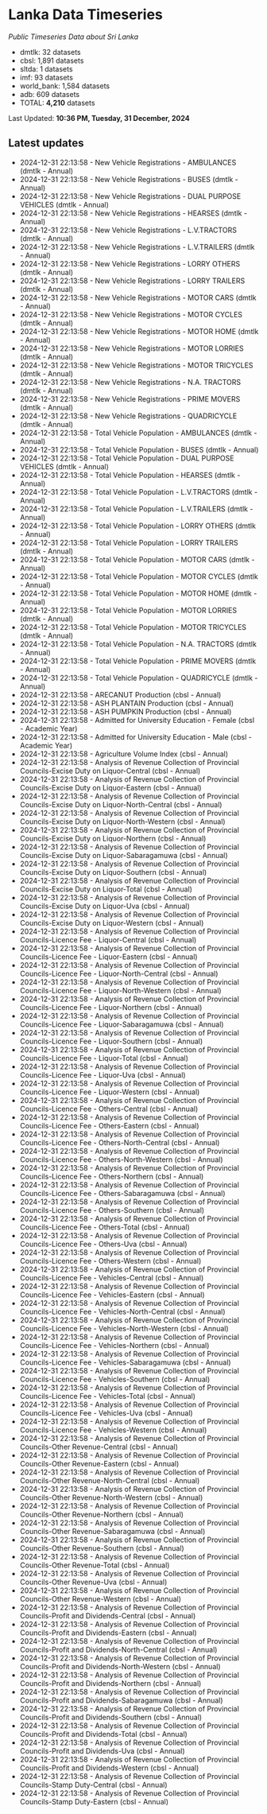 # Lanka Data Timeseries
*Public Timeseries Data about Sri Lanka*

* dmtlk: 32 datasets
* cbsl: 1,891 datasets
* sltda: 1 datasets
* imf: 93 datasets
* world_bank: 1,584 datasets
* adb: 609 datasets
* TOTAL: **4,210** datasets

Last Updated: **10:36 PM, Tuesday, 31 December, 2024**

## Latest updates

* 2024-12-31 22:13:58 - New Vehicle Registrations - AMBULANCES (dmtlk - Annual)
* 2024-12-31 22:13:58 - New Vehicle Registrations - BUSES (dmtlk - Annual)
* 2024-12-31 22:13:58 - New Vehicle Registrations - DUAL PURPOSE VEHICLES (dmtlk - Annual)
* 2024-12-31 22:13:58 - New Vehicle Registrations - HEARSES (dmtlk - Annual)
* 2024-12-31 22:13:58 - New Vehicle Registrations - L.V.TRACTORS (dmtlk - Annual)
* 2024-12-31 22:13:58 - New Vehicle Registrations - L.V.TRAILERS (dmtlk - Annual)
* 2024-12-31 22:13:58 - New Vehicle Registrations - LORRY OTHERS (dmtlk - Annual)
* 2024-12-31 22:13:58 - New Vehicle Registrations - LORRY TRAILERS (dmtlk - Annual)
* 2024-12-31 22:13:58 - New Vehicle Registrations - MOTOR CARS (dmtlk - Annual)
* 2024-12-31 22:13:58 - New Vehicle Registrations - MOTOR CYCLES (dmtlk - Annual)
* 2024-12-31 22:13:58 - New Vehicle Registrations - MOTOR HOME (dmtlk - Annual)
* 2024-12-31 22:13:58 - New Vehicle Registrations - MOTOR LORRIES (dmtlk - Annual)
* 2024-12-31 22:13:58 - New Vehicle Registrations - MOTOR TRICYCLES (dmtlk - Annual)
* 2024-12-31 22:13:58 - New Vehicle Registrations - N.A. TRACTORS (dmtlk - Annual)
* 2024-12-31 22:13:58 - New Vehicle Registrations - PRIME MOVERS (dmtlk - Annual)
* 2024-12-31 22:13:58 - New Vehicle Registrations - QUADRICYCLE (dmtlk - Annual)
* 2024-12-31 22:13:58 - Total Vehicle Population - AMBULANCES (dmtlk - Annual)
* 2024-12-31 22:13:58 - Total Vehicle Population - BUSES (dmtlk - Annual)
* 2024-12-31 22:13:58 - Total Vehicle Population - DUAL PURPOSE VEHICLES (dmtlk - Annual)
* 2024-12-31 22:13:58 - Total Vehicle Population - HEARSES (dmtlk - Annual)
* 2024-12-31 22:13:58 - Total Vehicle Population - L.V.TRACTORS (dmtlk - Annual)
* 2024-12-31 22:13:58 - Total Vehicle Population - L.V.TRAILERS (dmtlk - Annual)
* 2024-12-31 22:13:58 - Total Vehicle Population - LORRY OTHERS (dmtlk - Annual)
* 2024-12-31 22:13:58 - Total Vehicle Population - LORRY TRAILERS (dmtlk - Annual)
* 2024-12-31 22:13:58 - Total Vehicle Population - MOTOR CARS (dmtlk - Annual)
* 2024-12-31 22:13:58 - Total Vehicle Population - MOTOR CYCLES (dmtlk - Annual)
* 2024-12-31 22:13:58 - Total Vehicle Population - MOTOR HOME (dmtlk - Annual)
* 2024-12-31 22:13:58 - Total Vehicle Population - MOTOR LORRIES (dmtlk - Annual)
* 2024-12-31 22:13:58 - Total Vehicle Population - MOTOR TRICYCLES (dmtlk - Annual)
* 2024-12-31 22:13:58 - Total Vehicle Population - N.A. TRACTORS (dmtlk - Annual)
* 2024-12-31 22:13:58 - Total Vehicle Population - PRIME MOVERS (dmtlk - Annual)
* 2024-12-31 22:13:58 - Total Vehicle Population - QUADRICYCLE (dmtlk - Annual)
* 2024-12-31 22:13:58 - ARECANUT Production (cbsl - Annual)
* 2024-12-31 22:13:58 - ASH PLANTAIN Production (cbsl - Annual)
* 2024-12-31 22:13:58 - ASH PUMPKIN Production (cbsl - Annual)
* 2024-12-31 22:13:58 - Admitted for University Education - Female (cbsl - Academic Year)
* 2024-12-31 22:13:58 - Admitted for University Education - Male (cbsl - Academic Year)
* 2024-12-31 22:13:58 - Agriculture Volume Index (cbsl - Annual)
* 2024-12-31 22:13:58 - Analysis of Revenue Collection of Provincial Councils-Excise Duty on Liquor-Central (cbsl - Annual)
* 2024-12-31 22:13:58 - Analysis of Revenue Collection of Provincial Councils-Excise Duty on Liquor-Eastern (cbsl - Annual)
* 2024-12-31 22:13:58 - Analysis of Revenue Collection of Provincial Councils-Excise Duty on Liquor-North-Central (cbsl - Annual)
* 2024-12-31 22:13:58 - Analysis of Revenue Collection of Provincial Councils-Excise Duty on Liquor-North-Western (cbsl - Annual)
* 2024-12-31 22:13:58 - Analysis of Revenue Collection of Provincial Councils-Excise Duty on Liquor-Northern (cbsl - Annual)
* 2024-12-31 22:13:58 - Analysis of Revenue Collection of Provincial Councils-Excise Duty on Liquor-Sabaragamuwa (cbsl - Annual)
* 2024-12-31 22:13:58 - Analysis of Revenue Collection of Provincial Councils-Excise Duty on Liquor-Southern (cbsl - Annual)
* 2024-12-31 22:13:58 - Analysis of Revenue Collection of Provincial Councils-Excise Duty on Liquor-Total (cbsl - Annual)
* 2024-12-31 22:13:58 - Analysis of Revenue Collection of Provincial Councils-Excise Duty on Liquor-Uva (cbsl - Annual)
* 2024-12-31 22:13:58 - Analysis of Revenue Collection of Provincial Councils-Excise Duty on Liquor-Western (cbsl - Annual)
* 2024-12-31 22:13:58 - Analysis of Revenue Collection of Provincial Councils-Licence Fee - Liquor-Central (cbsl - Annual)
* 2024-12-31 22:13:58 - Analysis of Revenue Collection of Provincial Councils-Licence Fee - Liquor-Eastern (cbsl - Annual)
* 2024-12-31 22:13:58 - Analysis of Revenue Collection of Provincial Councils-Licence Fee - Liquor-North-Central (cbsl - Annual)
* 2024-12-31 22:13:58 - Analysis of Revenue Collection of Provincial Councils-Licence Fee - Liquor-North-Western (cbsl - Annual)
* 2024-12-31 22:13:58 - Analysis of Revenue Collection of Provincial Councils-Licence Fee - Liquor-Northern (cbsl - Annual)
* 2024-12-31 22:13:58 - Analysis of Revenue Collection of Provincial Councils-Licence Fee - Liquor-Sabaragamuwa (cbsl - Annual)
* 2024-12-31 22:13:58 - Analysis of Revenue Collection of Provincial Councils-Licence Fee - Liquor-Southern (cbsl - Annual)
* 2024-12-31 22:13:58 - Analysis of Revenue Collection of Provincial Councils-Licence Fee - Liquor-Total (cbsl - Annual)
* 2024-12-31 22:13:58 - Analysis of Revenue Collection of Provincial Councils-Licence Fee - Liquor-Uva (cbsl - Annual)
* 2024-12-31 22:13:58 - Analysis of Revenue Collection of Provincial Councils-Licence Fee - Liquor-Western (cbsl - Annual)
* 2024-12-31 22:13:58 - Analysis of Revenue Collection of Provincial Councils-Licence Fee - Others-Central (cbsl - Annual)
* 2024-12-31 22:13:58 - Analysis of Revenue Collection of Provincial Councils-Licence Fee - Others-Eastern (cbsl - Annual)
* 2024-12-31 22:13:58 - Analysis of Revenue Collection of Provincial Councils-Licence Fee - Others-North-Central (cbsl - Annual)
* 2024-12-31 22:13:58 - Analysis of Revenue Collection of Provincial Councils-Licence Fee - Others-North-Western (cbsl - Annual)
* 2024-12-31 22:13:58 - Analysis of Revenue Collection of Provincial Councils-Licence Fee - Others-Northern (cbsl - Annual)
* 2024-12-31 22:13:58 - Analysis of Revenue Collection of Provincial Councils-Licence Fee - Others-Sabaragamuwa (cbsl - Annual)
* 2024-12-31 22:13:58 - Analysis of Revenue Collection of Provincial Councils-Licence Fee - Others-Southern (cbsl - Annual)
* 2024-12-31 22:13:58 - Analysis of Revenue Collection of Provincial Councils-Licence Fee - Others-Total (cbsl - Annual)
* 2024-12-31 22:13:58 - Analysis of Revenue Collection of Provincial Councils-Licence Fee - Others-Uva (cbsl - Annual)
* 2024-12-31 22:13:58 - Analysis of Revenue Collection of Provincial Councils-Licence Fee - Others-Western (cbsl - Annual)
* 2024-12-31 22:13:58 - Analysis of Revenue Collection of Provincial Councils-Licence Fee - Vehicles-Central (cbsl - Annual)
* 2024-12-31 22:13:58 - Analysis of Revenue Collection of Provincial Councils-Licence Fee - Vehicles-Eastern (cbsl - Annual)
* 2024-12-31 22:13:58 - Analysis of Revenue Collection of Provincial Councils-Licence Fee - Vehicles-North-Central (cbsl - Annual)
* 2024-12-31 22:13:58 - Analysis of Revenue Collection of Provincial Councils-Licence Fee - Vehicles-North-Western (cbsl - Annual)
* 2024-12-31 22:13:58 - Analysis of Revenue Collection of Provincial Councils-Licence Fee - Vehicles-Northern (cbsl - Annual)
* 2024-12-31 22:13:58 - Analysis of Revenue Collection of Provincial Councils-Licence Fee - Vehicles-Sabaragamuwa (cbsl - Annual)
* 2024-12-31 22:13:58 - Analysis of Revenue Collection of Provincial Councils-Licence Fee - Vehicles-Southern (cbsl - Annual)
* 2024-12-31 22:13:58 - Analysis of Revenue Collection of Provincial Councils-Licence Fee - Vehicles-Total (cbsl - Annual)
* 2024-12-31 22:13:58 - Analysis of Revenue Collection of Provincial Councils-Licence Fee - Vehicles-Uva (cbsl - Annual)
* 2024-12-31 22:13:58 - Analysis of Revenue Collection of Provincial Councils-Licence Fee - Vehicles-Western (cbsl - Annual)
* 2024-12-31 22:13:58 - Analysis of Revenue Collection of Provincial Councils-Other Revenue-Central (cbsl - Annual)
* 2024-12-31 22:13:58 - Analysis of Revenue Collection of Provincial Councils-Other Revenue-Eastern (cbsl - Annual)
* 2024-12-31 22:13:58 - Analysis of Revenue Collection of Provincial Councils-Other Revenue-North-Central (cbsl - Annual)
* 2024-12-31 22:13:58 - Analysis of Revenue Collection of Provincial Councils-Other Revenue-North-Western (cbsl - Annual)
* 2024-12-31 22:13:58 - Analysis of Revenue Collection of Provincial Councils-Other Revenue-Northern (cbsl - Annual)
* 2024-12-31 22:13:58 - Analysis of Revenue Collection of Provincial Councils-Other Revenue-Sabaragamuwa (cbsl - Annual)
* 2024-12-31 22:13:58 - Analysis of Revenue Collection of Provincial Councils-Other Revenue-Southern (cbsl - Annual)
* 2024-12-31 22:13:58 - Analysis of Revenue Collection of Provincial Councils-Other Revenue-Total (cbsl - Annual)
* 2024-12-31 22:13:58 - Analysis of Revenue Collection of Provincial Councils-Other Revenue-Uva (cbsl - Annual)
* 2024-12-31 22:13:58 - Analysis of Revenue Collection of Provincial Councils-Other Revenue-Western (cbsl - Annual)
* 2024-12-31 22:13:58 - Analysis of Revenue Collection of Provincial Councils-Profit and Dividends-Central (cbsl - Annual)
* 2024-12-31 22:13:58 - Analysis of Revenue Collection of Provincial Councils-Profit and Dividends-Eastern (cbsl - Annual)
* 2024-12-31 22:13:58 - Analysis of Revenue Collection of Provincial Councils-Profit and Dividends-North-Central (cbsl - Annual)
* 2024-12-31 22:13:58 - Analysis of Revenue Collection of Provincial Councils-Profit and Dividends-North-Western (cbsl - Annual)
* 2024-12-31 22:13:58 - Analysis of Revenue Collection of Provincial Councils-Profit and Dividends-Northern (cbsl - Annual)
* 2024-12-31 22:13:58 - Analysis of Revenue Collection of Provincial Councils-Profit and Dividends-Sabaragamuwa (cbsl - Annual)
* 2024-12-31 22:13:58 - Analysis of Revenue Collection of Provincial Councils-Profit and Dividends-Southern (cbsl - Annual)
* 2024-12-31 22:13:58 - Analysis of Revenue Collection of Provincial Councils-Profit and Dividends-Total (cbsl - Annual)
* 2024-12-31 22:13:58 - Analysis of Revenue Collection of Provincial Councils-Profit and Dividends-Uva (cbsl - Annual)
* 2024-12-31 22:13:58 - Analysis of Revenue Collection of Provincial Councils-Profit and Dividends-Western (cbsl - Annual)
* 2024-12-31 22:13:58 - Analysis of Revenue Collection of Provincial Councils-Stamp Duty-Central (cbsl - Annual)
* 2024-12-31 22:13:58 - Analysis of Revenue Collection of Provincial Councils-Stamp Duty-Eastern (cbsl - Annual)